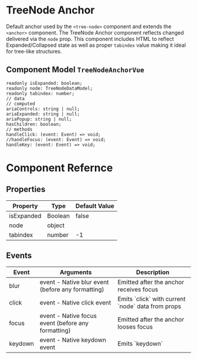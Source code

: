 # TreeNode Anchor

Default anchor used by the `<tree-node>` component and extends the `<anchor>` component. The TreeNode Anchor component reflects changed delivered via the `node` prop. 
This component includes HTML to reflect Expanded/Collapsed state as well as proper `tabindex` value making it ideal for tree-like structures.

## Component Model `TreeNodeAnchorVue`
```
readonly isExpanded: boolean;
readonly node: TreeNodeDataModel;
readonly tabindex: number;
// data
// computed
ariaControls: string | null;
ariaExpanded: string | null;
ariaPopup: string | null;
hasChildren: boolean;
// methods
handleClick: (event: Event) => void;
//handleFocus: (event: Event) => void;
handleKey: (event: Event) => void;
```

# Component Refernce
## Properties
<table>
<thead>
    <tr>
        <th>Property</th>
        <th>Type</th>
        <th>Default Value</th>
    </tr>
</thead>
<tbody>
    <tr>
        <td>isExpanded</td>
        <td>Boolean</td>
        <td>false</td>
    </tr>
    <tr>
        <td>node</td>
        <td>object</td>
        <td></td>
    </tr>
    <tr>
        <td>tabindex</td>
        <td>number</td>
        <td>-1</td>
    </tr>
</tbody>
</table>

## Events
<table>
<thead>
    <tr>
        <th>Event</th>
        <th>Arguments</th>
        <th>Description</th>
    </tr>
</thead>
<tbody>
    <tr>
        <td>blur</td>
        <td>event - Native blur event (before any formatting)</td>
        <td>Emitted after the anchor receives focus</td>
    </tr>
    <tr>
        <td>click</td>
        <td>event - Native click event</td>
        <td>Emits `click` with current `node` data from props</td>
    </tr>
    <tr>
        <td>focus</td>
        <td>event - Native focus event (before any formatting)</td>
        <td>Emitted after the anchor looses focus</td>
    </tr>
    <tr>
        <td>keydown</td>
        <td>event - Native keydown event</td>
        <td>Emits `keydown`</td>
    </tr>
</tbody>
</table>